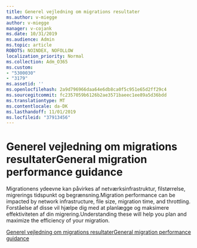 ```yaml
---
title: Generel vejledning om migrations resultater
ms.author: v-miegge
author: v-miegge
manager: v-cojank
ms.date: 10/31/2019
ms.audience: Admin
ms.topic: article
ROBOTS: NOINDEX, NOFOLLOW
localization_priority: Normal
ms.collection: Adm_O365
ms.custom:
- "5300030"
- "3179"
ms.assetid: ''
ms.openlocfilehash: 2a9d796966daa64e6db8ca0f5c951e65d2ff29c4
ms.sourcegitcommit: fc2357059b6126b2ae3571baeec1ee89a5d36bdd
ms.translationtype: MT
ms.contentlocale: da-DK
ms.lasthandoff: 11/01/2019
ms.locfileid: "37913456"
---
```

# <a name="general-migration-performance-guidance"></a><span data-ttu-id="de229-102">Generel vejledning om migrations resultater</span><span class="sxs-lookup"><span data-stu-id="de229-102">General migration performance guidance</span></span>

<span data-ttu-id="de229-103">Migrationens ydeevne kan påvirkes af netværksinfrastruktur, filstørrelse, migrerings tidspunkt og begrænsning.</span><span class="sxs-lookup"><span data-stu-id="de229-103">Migration performance can be impacted by network infrastructure, file size, migration time, and throttling.</span></span> <span data-ttu-id="de229-104">Forståelse af disse vil hjælpe dig med at planlægge og maksimere effektiviteten af din migrering.</span><span class="sxs-lookup"><span data-stu-id="de229-104">Understanding these will help you plan and maximize the efficiency of your migration.</span></span>

[<span data-ttu-id="de229-105">Generel vejledning om migrations resultater</span><span class="sxs-lookup"><span data-stu-id="de229-105">General migration performance guidance</span></span>](https://docs.microsoft.com/sharepointmigration/sharepoint-online-and-onedrive-migration-speed)